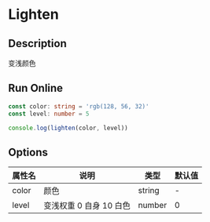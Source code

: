 # Lighten

## Description
变浅颜色

## Run Online

<RunCode :dependency="`
function isColor(color: string, type: 'HEX' | 'RGB' | 'RGBA'): boolean {
  const typeMap = {
    HEX: /^#([0-9a-fA-F]{6}|[0-9a-fA-F]{3})\$/g,
    RGB: /^[rR][gG][bB][\\(]([\\s]*(2[0-4][0-9]|25[0-5]|[01]?[0-9][0-9]?)[\\s]*,[\\s]*){2}([\\s]*(2[0-4][0-9]|25[0-5]|[01]?[0-9][0-9]?)[\\s]*){1}[\\)]\$/g,
    RGBA: /^[rR][gG][bB][aA][\\(]([\\s]*(2[0-4][0-9]|25[0-5]|[01]?[0-9][0-9]?)[\\s]*,[\\s]*){3}[\\s]*(1|1.0|0|0.[0-9])[\\s]*[\\)]{1}\$/g,
  }
  return typeMap[type].test(color)
}
const hexToRgba = (hex: string): string => {
  if (!isColor(hex, 'HEX'))
    return ''
  const getSingle = (start: number, end: number) => parseInt(\`0x\${hex.slice(start, end)}\${hex.slice(start, end)}\`)
  const getDouble = (start: number, end: number) => parseInt(\`0x\${hex.slice(start, end)}\`)
  const hexMap: {
    [key: number]: string
  } = {
    4: \`rgb(\${getSingle(1, 2)}, \${getSingle(2, 3)}, \${getSingle(3, 4)})\`,
    5: \`rgba(\${getSingle(1, 2)}, \${getSingle(2, 3)}, \${getSingle(3, 4)}, \${Math.round(getDouble(4, 5) / 255 * 100) / 100})\`,
    7: \`rgb(\${getDouble(1, 3)}, \${getDouble(3, 5)}, \${getDouble(5, 7)})\`,
    9: \`rgba(\${getDouble(1, 3)}, \${getDouble(3, 5)}, \${getDouble(5, 7)}, \${Math.round(getDouble(7, 9) / 255 * 100) / 100})\`,
  }
  return hexMap[hex.length] || ''
}
const rgbaToHex = (rgba: string): string => {
  if (!isColor(rgba, 'RGB') && !isColor(rgba, 'RGBA'))
    return ''
  const rgbaValue = rgba.replace('rgba(', '').replace('rgb(', '').replace(')', '')
  const [r, g, b, a] = rgbaValue.split(',').map(m => +m)
  if (r >= 0 && r <= 255 && g >= 0 && g <= 255 && b >= 0 && b <= 255)
    return \`#\${((1 << 24) + (r << 16) + (g << 8) + b).toString(16).slice(1)}\${(a || a === 0) ? (a * 255 | 1 << 8).toString(16).slice(1) : ''}\`
  return ''
}
function lighten(color: string, level: number = 10): string {
  if (!isColor(color, 'HEX') && !isColor(color, 'RGB') && !isColor(color, 'RGBA'))
    return ''
  let rgbaColor: string = ''
  let rgba: number[] = []
  let type: 'HEX' | 'RGB' | 'RGBA' = 'RGBA'
  if (isColor(color, 'HEX')) {
    rgbaColor = hexToRgba(color)
    type = 'HEX'
  }
  else {
    rgbaColor = color
    type = isColor(color, 'RGBA') ? 'RGBA' : 'RGB'
  }
  const rgbaValue = rgbaColor.replace('rgba(', '').replace('rgb(', '').replace(')', '')
  rgba = rgbaValue.split(',').map(m => +m)
  for (let i = 0; i < 3; i++) rgba[i] = Math.floor((255 - rgba[i]) * level / 10 + rgba[i])
  const typeMap = {
    HEX: '',
    RGB: \`rgb(\${rgba.join(', ')})\`,
    RGBA: \`rgba(\${rgba.join(', ')})\`,
  }
  const lightenColor = typeMap[type]
  return lightenColor || rgbaToHex(lightenColor)
}`">

```ts
const color: string = 'rgb(128, 56, 32)'
const level: number = 5

console.log(lighten(color, level))
```

</RunCode>

## Options

<div class="utils-table">

| 属性名 | 说明 | 类型 | 默认值 |
| --- | --- | --- | --- |
| color | 颜色 | string | - |
| level | 变浅权重 0 自身 10 白色 | number | 0 |

</div>